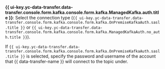 **{{ ui-key.yc-data-transfer.data-transfer.console.form.kafka.console.form.kafka.ManagedKafka.auth.title }}**: Select the connection type (`{{ ui-key.yc-data-transfer.data-transfer.console.form.kafka.console.form.kafka.OnPremiseKafkaAuth.sasl.title }}` or `{{ ui-key.yc-data-transfer.data-transfer.console.form.kafka.console.form.kafka.ManagedKafkaAuth.no_auth.title }}`).

If `{{ ui-key.yc-data-transfer.data-transfer.console.form.kafka.console.form.kafka.OnPremiseKafkaAuth.sasl.title }}` is selected, specify the password and username of the account that {{ data-transfer-name }} will connect to the topic under.
